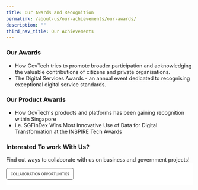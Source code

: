 ```yaml
---
title: Our Awards and Recognition
permalink: /about-us/our-achievements/our-awards/
description: ""
third_nav_title: Our Achievements
---
```

### **Our Awards**

- How GovTech tries to promote broader participation and acknowledging the valuable contributions of citizens and private organisations.
- The Digital Services Awards - an annual event dedicated to recognising exceptional digital service standards.

### **Our Product Awards**

- How GovTech's products and platforms has been gaining recognition within Singapore
-  i.e. SGFinDex Wins Most Innovative Use of Data for Digital Transformation at the INSPIRE Tech Awards

### **Interested To work With Us?**

Find out ways to collaborate with us on business and government projects!
![](/images/collaborate%20cta.png)
